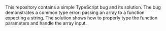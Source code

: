 This repository contains a simple TypeScript bug and its solution. The bug demonstrates a common type error: passing an array to a function expecting a string. The solution shows how to properly type the function parameters and handle the array input.